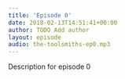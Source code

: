 ```yaml
---
title: 'Episode 0'
date: 2018-02-13T14:51:41+00:00
author: TODO Add author
layout: episode
audio: the-toolsmiths-ep0.mp3
---
```

Description for episode 0